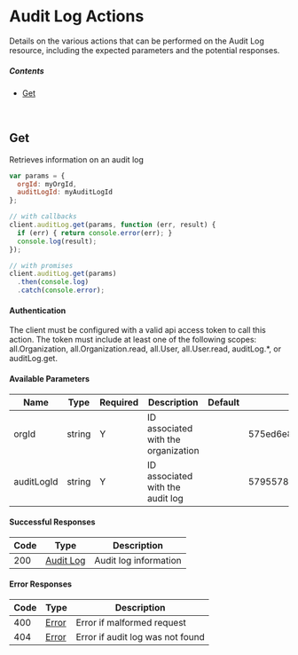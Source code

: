 # Audit Log Actions

Details on the various actions that can be performed on the
Audit Log resource, including the expected
parameters and the potential responses.

##### Contents

*   [Get](#get)

<br/>

## Get

Retrieves information on an audit log

```javascript
var params = {
  orgId: myOrgId,
  auditLogId: myAuditLogId
};

// with callbacks
client.auditLog.get(params, function (err, result) {
  if (err) { return console.error(err); }
  console.log(result);
});

// with promises
client.auditLog.get(params)
  .then(console.log)
  .catch(console.error);
```

#### Authentication
The client must be configured with a valid api access token to call this
action. The token must include at least one of the following scopes:
all.Organization, all.Organization.read, all.User, all.User.read, auditLog.*, or auditLog.get.

#### Available Parameters

| Name | Type | Required | Description | Default | Example |
| ---- | ---- | -------- | ----------- | ------- | ------- |
| orgId | string | Y | ID associated with the organization |  | 575ed6e87ae143cd83dc4aa8 |
| auditLogId | string | Y | ID associated with the audit log |  | 57955788124b37010084c053 |

#### Successful Responses

| Code | Type | Description |
| ---- | ---- | ----------- |
| 200 | [Audit Log](_schemas.md#audit-log) | Audit log information |

#### Error Responses

| Code | Type | Description |
| ---- | ---- | ----------- |
| 400 | [Error](_schemas.md#error) | Error if malformed request |
| 404 | [Error](_schemas.md#error) | Error if audit log was not found |

